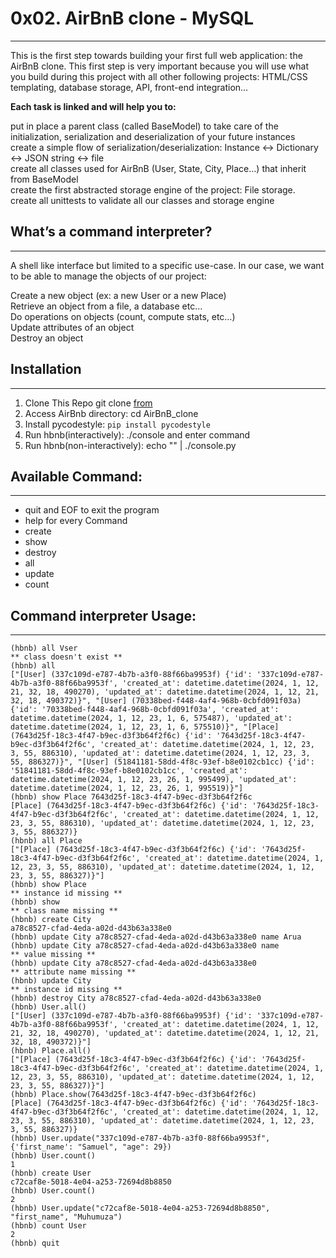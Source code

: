 # 0x02. AirBnB clone - MySQL
***

This is the first step towards building your first full web application: the AirBnB clone. This first step is very important because you will use what you build during this project with all other following projects: HTML/CSS templating, database storage, API, front-end integration…

**Each task is linked and will help you to:**  

put in place a parent class (called BaseModel) to take care of the initialization, serialization and deserialization of your future instances  
create a simple flow of serialization/deserialization: Instance <-> Dictionary <-> JSON string <-> file  
create all classes used for AirBnB (User, State, City, Place…) that inherit from BaseModel  
create the first abstracted storage engine of the project: File storage.  
create all unittests to validate all our classes and storage engine  

## What’s a command interpreter?
---

A shell like interface but limited to a specific use-case. In our case, we want to be able to manage the objects of our project:

Create a new object (ex: a new User or a new Place)  
Retrieve an object from a file, a database etc…  
Do operations on objects (count, compute stats, etc…)  
Update attributes of an object  
Destroy an object  

## Installation
---

1. Clone This Repo git clone [from](https://github.com/Tayebwa-ian/AirBnB_clone_v2)
2. Access AirBnb directory: cd AirBnB_clone
3. Install pycodestyle: `pip install pycodestyle`
4. Run hbnb(interactively): ./console and enter command
5. Run hbnb(non-interactively): echo "<command>" | ./console.py

## Available Command:
---

* quit and EOF to exit the program
* help for every Command
* create
* show
* destroy
* all
* update
* count

## Command interpreter Usage:
---

```
(hbnb) all Vser 
** class doesn't exist ** 
(hbnb) all 
["[User] (337c109d-e787-4b7b-a3f0-88f66ba9953f) {'id': '337c109d-e787-4b7b-a3f0-88f66ba9953f', 'created_at': datetime.datetime(2024, 1, 12, 21, 32, 18, 490270), 'updated_at': datetime.datetime(2024, 1, 12, 21, 32, 18, 490372)}", "[User] (70338bed-f448-4af4-968b-0cbfd091f03a) {'id': '70338bed-f448-4af4-968b-0cbfd091f03a', 'created_at': datetime.datetime(2024, 1, 12, 23, 1, 6, 575487), 'updated_at': datetime.datetime(2024, 1, 12, 23, 1, 6, 575510)}", "[Place] (7643d25f-18c3-4f47-b9ec-d3f3b64f2f6c) {'id': '7643d25f-18c3-4f47-b9ec-d3f3b64f2f6c', 'created_at': datetime.datetime(2024, 1, 12, 23, 3, 55, 886310), 'updated_at': datetime.datetime(2024, 1, 12, 23, 3, 55, 886327)}", "[User] (51841181-58dd-4f8c-93ef-b8e0102cb1cc) {'id': '51841181-58dd-4f8c-93ef-b8e0102cb1cc', 'created_at': datetime.datetime(2024, 1, 12, 23, 26, 1, 995499), 'updated_at': datetime.datetime(2024, 1, 12, 23, 26, 1, 995519)}"] 
(hbnb) show Place 7643d25f-18c3-4f47-b9ec-d3f3b64f2f6c 
[Place] (7643d25f-18c3-4f47-b9ec-d3f3b64f2f6c) {'id': '7643d25f-18c3-4f47-b9ec-d3f3b64f2f6c', 'created_at': datetime.datetime(2024, 1, 12, 23, 3, 55, 886310), 'updated_at': datetime.datetime(2024, 1, 12, 23, 3, 55, 886327)} 
(hbnb) all Place 
["[Place] (7643d25f-18c3-4f47-b9ec-d3f3b64f2f6c) {'id': '7643d25f-18c3-4f47-b9ec-d3f3b64f2f6c', 'created_at': datetime.datetime(2024, 1, 12, 23, 3, 55, 886310), 'updated_at': datetime.datetime(2024, 1, 12, 23, 3, 55, 886327)}"] 
(hbnb) show Place 
** instance id missing ** 
(hbnb) show 
** class name missing ** 
(hbnb) create City 
a78c8527-cfad-4eda-a02d-d43b63a338e0 
(hbnb) update City a78c8527-cfad-4eda-a02d-d43b63a338e0 name Arua 
(hbnb) update City a78c8527-cfad-4eda-a02d-d43b63a338e0 name 
** value missing ** 
(hbnb) update City a78c8527-cfad-4eda-a02d-d43b63a338e0 
** attribute name missing ** 
(hbnb) update City 
** instance id missing ** 
(hbnb) destroy City a78c8527-cfad-4eda-a02d-d43b63a338e0  
(hbnb) User.all()
["[User] (337c109d-e787-4b7b-a3f0-88f66ba9953f) {'id': '337c109d-e787-4b7b-a3f0-88f66ba9953f', 'created_at': datetime.datetime(2024, 1, 12, 21, 32, 18, 490270), 'updated_at': datetime.datetime(2024, 1, 12, 21, 32, 18, 490372)}"]
(hbnb) Place.all()
["[Place] (7643d25f-18c3-4f47-b9ec-d3f3b64f2f6c) {'id': '7643d25f-18c3-4f47-b9ec-d3f3b64f2f6c', 'created_at': datetime.datetime(2024, 1, 12, 23, 3, 55, 886310), 'updated_at': datetime.datetime(2024, 1, 12, 23, 3, 55, 886327)}"]
(hbnb) Place.show(7643d25f-18c3-4f47-b9ec-d3f3b64f2f6c)
[Place] (7643d25f-18c3-4f47-b9ec-d3f3b64f2f6c) {'id': '7643d25f-18c3-4f47-b9ec-d3f3b64f2f6c', 'created_at': datetime.datetime(2024, 1, 12, 23, 3, 55, 886310), 'updated_at': datetime.datetime(2024, 1, 12, 23, 3, 55, 886327)}
(hbnb) User.update("337c109d-e787-4b7b-a3f0-88f66ba9953f", {'first_name': "Samuel", "age": 29})
(hbnb) User.count()
1
(hbnb) create User
c72caf8e-5018-4e04-a253-72694d8b8850
(hbnb) User.count()
2
(hbnb) User.update("c72caf8e-5018-4e04-a253-72694d8b8850", "first_name", "Muhumuza")
(hbnb) count User
2
(hbnb) quit
```
